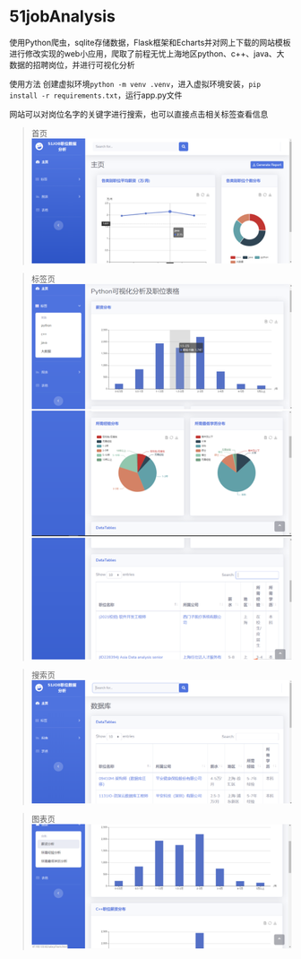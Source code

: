 # 51jobAnalysis
使用Python爬虫，sqlite存储数据，Flask框架和Echarts并对网上下载的网站模板进行修改实现的web小应用，爬取了前程无忧上海地区python、c++、java、大数据的招聘岗位，并进行可视化分析

使用方法
创建虚拟环境`python -m venv .venv`，进入虚拟环境安装，`pip install -r requirements.txt`，运行app.py文件

网站可以对岗位名字的关键字进行搜索，也可以直接点击相关标签查看信息

>首页
![](pictures/index.png)

>标签页
![](pictures/tag1.png)
![](pictures/tag2.png)
![](pictures/tag3.png)

>搜索页
![](pictures/search.png)

>图表页
![](pictures/charts.png)
